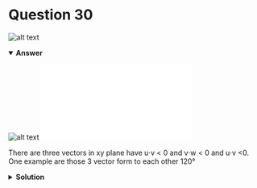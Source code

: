 # Question 30
![alt text](q30.png)

<details open>
<summary><b>Answer</b></summary>

![alt text](a30.svg)
![alt text](a30.py)

There are three vectors in xy plane have u⋅v < 0 and v⋅w < 0 and u⋅v <0.
One example are those 3 vector form to each other 120°
</details>

<details>
<summary><b>Solution</b></summary>

![alt text](s30.png)

    </details>